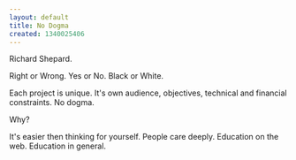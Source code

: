 ```yaml
---
layout: default
title: No Dogma
created: 1340025406
---
```

Richard Shepard.

Right or Wrong. Yes or No. Black or White.

Each project is unique. It's own audience, objectives, technical and financial constraints. No dogma.

Why?

It's easier then thinking for yourself. People care deeply. Education on the web. Education in general. 
